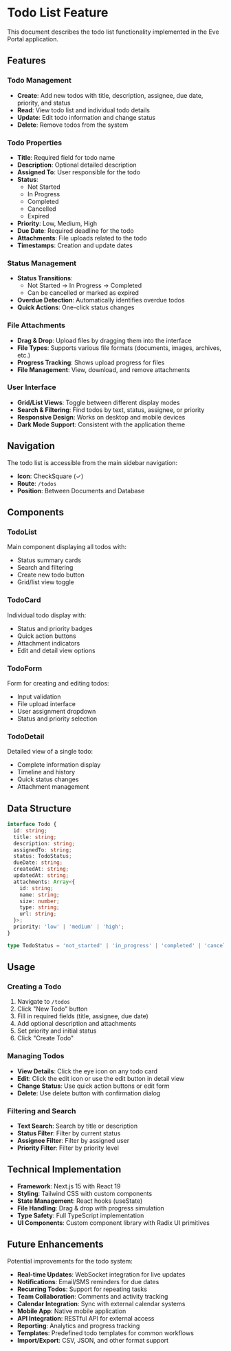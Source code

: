 # Todo List Feature

This document describes the todo list functionality implemented in the Eve Portal application.

## Features

### Todo Management
- **Create**: Add new todos with title, description, assignee, due date, priority, and status
- **Read**: View todo list and individual todo details
- **Update**: Edit todo information and change status
- **Delete**: Remove todos from the system

### Todo Properties
- **Title**: Required field for todo name
- **Description**: Optional detailed description
- **Assigned To**: User responsible for the todo
- **Status**: 
  - Not Started
  - In Progress
  - Completed
  - Cancelled
  - Expired
- **Priority**: Low, Medium, High
- **Due Date**: Required deadline for the todo
- **Attachments**: File uploads related to the todo
- **Timestamps**: Creation and update dates

### Status Management
- **Status Transitions**: 
  - Not Started → In Progress → Completed
  - Can be cancelled or marked as expired
- **Overdue Detection**: Automatically identifies overdue todos
- **Quick Actions**: One-click status changes

### File Attachments
- **Drag & Drop**: Upload files by dragging them into the interface
- **File Types**: Supports various file formats (documents, images, archives, etc.)
- **Progress Tracking**: Shows upload progress for files
- **File Management**: View, download, and remove attachments

### User Interface
- **Grid/List Views**: Toggle between different display modes
- **Search & Filtering**: Find todos by text, status, assignee, or priority
- **Responsive Design**: Works on desktop and mobile devices
- **Dark Mode Support**: Consistent with the application theme

## Navigation

The todo list is accessible from the main sidebar navigation:
- **Icon**: CheckSquare (✓)
- **Route**: `/todos`
- **Position**: Between Documents and Database

## Components

### TodoList
Main component displaying all todos with:
- Status summary cards
- Search and filtering
- Create new todo button
- Grid/list view toggle

### TodoCard
Individual todo display with:
- Status and priority badges
- Quick action buttons
- Attachment indicators
- Edit and detail view options

### TodoForm
Form for creating and editing todos:
- Input validation
- File upload interface
- User assignment dropdown
- Status and priority selection

### TodoDetail
Detailed view of a single todo:
- Complete information display
- Timeline and history
- Quick status changes
- Attachment management

## Data Structure

```typescript
interface Todo {
  id: string;
  title: string;
  description: string;
  assignedTo: string;
  status: TodoStatus;
  dueDate: string;
  createdAt: string;
  updatedAt: string;
  attachments: Array<{
    id: string;
    name: string;
    size: number;
    type: string;
    url: string;
  }>;
  priority: 'low' | 'medium' | 'high';
}

type TodoStatus = 'not_started' | 'in_progress' | 'completed' | 'cancelled' | 'expired';
```

## Usage

### Creating a Todo
1. Navigate to `/todos`
2. Click "New Todo" button
3. Fill in required fields (title, assignee, due date)
4. Add optional description and attachments
5. Set priority and initial status
6. Click "Create Todo"

### Managing Todos
- **View Details**: Click the eye icon on any todo card
- **Edit**: Click the edit icon or use the edit button in detail view
- **Change Status**: Use quick action buttons or edit form
- **Delete**: Use delete button with confirmation dialog

### Filtering and Search
- **Text Search**: Search by title or description
- **Status Filter**: Filter by current status
- **Assignee Filter**: Filter by assigned user
- **Priority Filter**: Filter by priority level

## Technical Implementation

- **Framework**: Next.js 15 with React 19
- **Styling**: Tailwind CSS with custom components
- **State Management**: React hooks (useState)
- **File Handling**: Drag & drop with progress simulation
- **Type Safety**: Full TypeScript implementation
- **UI Components**: Custom component library with Radix UI primitives

## Future Enhancements

Potential improvements for the todo system:
- **Real-time Updates**: WebSocket integration for live updates
- **Notifications**: Email/SMS reminders for due dates
- **Recurring Todos**: Support for repeating tasks
- **Team Collaboration**: Comments and activity tracking
- **Calendar Integration**: Sync with external calendar systems
- **Mobile App**: Native mobile application
- **API Integration**: RESTful API for external access
- **Reporting**: Analytics and progress tracking
- **Templates**: Predefined todo templates for common workflows
- **Import/Export**: CSV, JSON, and other format support 